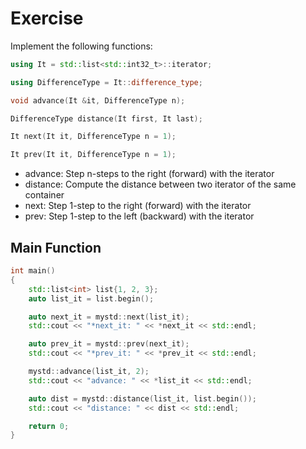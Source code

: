 # Exercise

Implement the following functions:

```cpp
using It = std::list<std::int32_t>::iterator;

using DifferenceType = It::difference_type;

void advance(It &it, DifferenceType n);

DifferenceType distance(It first, It last);

It next(It it, DifferenceType n = 1);

It prev(It it, DifferenceType n = 1);
```

- advance: Step n-steps to the right (forward) with the iterator
- distance: Compute the distance between two iterator of the same container
- next: Step 1-step to the right (forward) with the iterator
- prev: Step 1-step to the left (backward) with the iterator

## Main Function

```cpp
int main()
{
    std::list<int> list{1, 2, 3};
    auto list_it = list.begin();

    auto next_it = mystd::next(list_it);
    std::cout << "*next_it: " << *next_it << std::endl;

    auto prev_it = mystd::prev(next_it);
    std::cout << "*prev_it: " << *prev_it << std::endl;

    mystd::advance(list_it, 2);
    std::cout << "advance: " << *list_it << std::endl;

    auto dist = mystd::distance(list_it, list.begin());
    std::cout << "distance: " << dist << std::endl;

    return 0;
}
```

